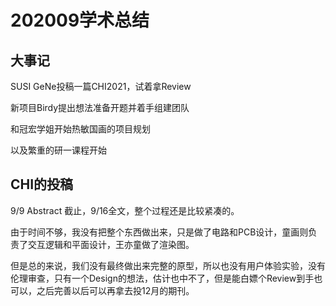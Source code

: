 # 202009学术总结



## 大事记



SUSI GeNe投稿一篇CHI2021，试着拿Review

新项目Birdy提出想法准备开题并着手组建团队

和冠宏学姐开始热敏国画的项目规划

以及繁重的研一课程开始





## CHI的投稿

9/9 Abstract 截止，9/16全文，整个过程还是比较紧凑的。

由于时间不够，我没有把整个东西做出来，只是做了电路和PCB设计，童画则负责了交互逻辑和平面设计，王亦童做了渲染图。

但是总的来说，我们没有最终做出来完整的原型，所以也没有用户体验实验，没有伦理审查，只有一个Design的想法，估计也中不了，但是能白嫖个Review到手也可以，之后完善以后可以再拿去投12月的期刊。